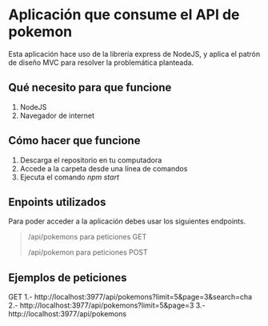 # Aplicación que consume el API de pokemon

Esta aplicación hace uso de la librería express de NodeJS, y aplica el patrón de diseño MVC para resolver la problemática planteada.

## Qué necesito para que funcione
1. NodeJS
2. Navegador de internet

## Cómo hacer que funcione
1. Descarga el repositorio en tu computadora
2. Accede a la carpeta desde una línea de comandos
3. Ejecuta el comando *npm start*

## Enpoints utilizados
Para poder acceder a la aplicación debes usar los siguientes endpoints.

> /api/pokemons para peticiones GET 
>
> /api/pokemon para peticiones POST

## Ejemplos de peticiones
GET
1.- http://localhost:3977/api/pokemons?limit=5&page=3&search=cha
2.- http://localhost:3977/api/pokemons?limit=5&page=3
3.- http://localhost:3977/api/pokemons
